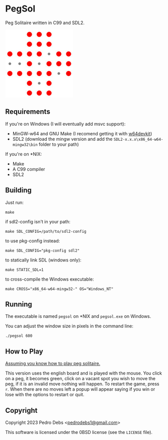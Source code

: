 # PegSol

Peg Solitaire written in C99 and SDL2.

![screenshot](img.jpg)

## Requirements

If you're on Windows (I will eventually add msvc support):

 - MinGW-w64 and GNU Make (I recomend getting it with [w64devkit](https://github.com/skeeto/w64devkit))
 - SDL2 (download the mingw version and add the `SDL2-x.x.x\x86_64-w64-mingw32\bin` folder to your path)

If you're on \*NIX:

 - Make
 - A C99 compiler
 - SDL2

## Building

Just run:

    make

if sdl2-config isn't in your path:

    make SDL_CONFIG=/path/to/sdl2-config

to use pkg-config instead:

    make SDL_CONFIG="pkg-config sdl2"

to statically link SDL (windows only):

    make STATIC_SDL=1

to cross-compile the Windows executable:

    make CROSS="x86_64-w64-mingw32-" OS="Windows_NT"

## Running

The executable is named `pegsol` on \*NIX and `pegsol.exe` on Windows.

You can adjust the window size in pixels in the command line:

    ./pegsol 600

## How to Play

[Assuming you know how to play peg solitaire.](https://en.wikipedia.org/wiki/Peg_solitaire)

This version uses the english board and is played with the mouse. You click on
a peg, it becomes green, click on a vacant spot you wish to move the peg, if it
is an invalid move nothing will happen. To restart the game, press `r`. When
there are no moves left a popup will appear saying if you win or lose with the
options to restart or quit.

## Copyright 

Copyright 2023 Pedro Debs &lt;<pedrodebs1@gmail.com>&gt;

This software is licensed under the 0BSD license (see the `LICENSE` file).


